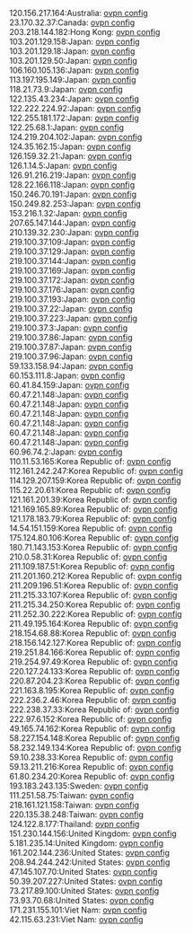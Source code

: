 120.156.217.164:Australia: [ovpn config](vpn/120_156_217_164.ovpn)  
23.170.32.37:Canada: [ovpn config](vpn/23_170_32_37.ovpn)  
203.218.144.182:Hong Kong: [ovpn config](vpn/203_218_144_182.ovpn)  
103.201.129.158:Japan: [ovpn config](vpn/103_201_129_158.ovpn)  
103.201.129.18:Japan: [ovpn config](vpn/103_201_129_18.ovpn)  
103.201.129.50:Japan: [ovpn config](vpn/103_201_129_50.ovpn)  
106.160.105.136:Japan: [ovpn config](vpn/106_160_105_136.ovpn)  
113.197.195.149:Japan: [ovpn config](vpn/113_197_195_149.ovpn)  
118.21.73.9:Japan: [ovpn config](vpn/118_21_73_9.ovpn)  
122.135.43.234:Japan: [ovpn config](vpn/122_135_43_234.ovpn)  
122.222.224.92:Japan: [ovpn config](vpn/122_222_224_92.ovpn)  
122.255.181.172:Japan: [ovpn config](vpn/122_255_181_172.ovpn)  
122.25.68.1:Japan: [ovpn config](vpn/122_25_68_1.ovpn)  
124.219.204.102:Japan: [ovpn config](vpn/124_219_204_102.ovpn)  
124.35.162.15:Japan: [ovpn config](vpn/124_35_162_15.ovpn)  
126.159.32.21:Japan: [ovpn config](vpn/126_159_32_21.ovpn)  
126.1.14.5:Japan: [ovpn config](vpn/126_1_14_5.ovpn)  
126.91.216.219:Japan: [ovpn config](vpn/126_91_216_219.ovpn)  
128.22.166.118:Japan: [ovpn config](vpn/128_22_166_118.ovpn)  
150.246.70.191:Japan: [ovpn config](vpn/150_246_70_191.ovpn)  
150.249.82.253:Japan: [ovpn config](vpn/150_249_82_253.ovpn)  
153.216.1.32:Japan: [ovpn config](vpn/153_216_1_32.ovpn)  
207.65.147.144:Japan: [ovpn config](vpn/207_65_147_144.ovpn)  
210.139.32.230:Japan: [ovpn config](vpn/210_139_32_230.ovpn)  
219.100.37.109:Japan: [ovpn config](vpn/219_100_37_109.ovpn)  
219.100.37.129:Japan: [ovpn config](vpn/219_100_37_129.ovpn)  
219.100.37.144:Japan: [ovpn config](vpn/219_100_37_144.ovpn)  
219.100.37.169:Japan: [ovpn config](vpn/219_100_37_169.ovpn)  
219.100.37.172:Japan: [ovpn config](vpn/219_100_37_172.ovpn)  
219.100.37.176:Japan: [ovpn config](vpn/219_100_37_176.ovpn)  
219.100.37.193:Japan: [ovpn config](vpn/219_100_37_193.ovpn)  
219.100.37.22:Japan: [ovpn config](vpn/219_100_37_22.ovpn)  
219.100.37.223:Japan: [ovpn config](vpn/219_100_37_223.ovpn)  
219.100.37.3:Japan: [ovpn config](vpn/219_100_37_3.ovpn)  
219.100.37.86:Japan: [ovpn config](vpn/219_100_37_86.ovpn)  
219.100.37.87:Japan: [ovpn config](vpn/219_100_37_87.ovpn)  
219.100.37.96:Japan: [ovpn config](vpn/219_100_37_96.ovpn)  
59.133.158.94:Japan: [ovpn config](vpn/59_133_158_94.ovpn)  
60.153.111.8:Japan: [ovpn config](vpn/60_153_111_8.ovpn)  
60.41.84.159:Japan: [ovpn config](vpn/60_41_84_159.ovpn)  
60.47.21.148:Japan: [ovpn config](vpn/60_47_21_148.ovpn)  
60.47.21.148:Japan: [ovpn config](vpn/60_47_21_148.ovpn)  
60.47.21.148:Japan: [ovpn config](vpn/60_47_21_148.ovpn)  
60.47.21.148:Japan: [ovpn config](vpn/60_47_21_148.ovpn)  
60.47.21.148:Japan: [ovpn config](vpn/60_47_21_148.ovpn)  
60.47.21.148:Japan: [ovpn config](vpn/60_47_21_148.ovpn)  
60.96.74.2:Japan: [ovpn config](vpn/60_96_74_2.ovpn)  
110.11.53.165:Korea Republic of: [ovpn config](vpn/110_11_53_165.ovpn)  
112.161.242.247:Korea Republic of: [ovpn config](vpn/112_161_242_247.ovpn)  
114.129.207.159:Korea Republic of: [ovpn config](vpn/114_129_207_159.ovpn)  
115.22.20.61:Korea Republic of: [ovpn config](vpn/115_22_20_61.ovpn)  
121.161.201.39:Korea Republic of: [ovpn config](vpn/121_161_201_39.ovpn)  
121.169.165.89:Korea Republic of: [ovpn config](vpn/121_169_165_89.ovpn)  
121.178.183.79:Korea Republic of: [ovpn config](vpn/121_178_183_79.ovpn)  
14.54.151.159:Korea Republic of: [ovpn config](vpn/14_54_151_159.ovpn)  
175.124.80.106:Korea Republic of: [ovpn config](vpn/175_124_80_106.ovpn)  
180.71.143.153:Korea Republic of: [ovpn config](vpn/180_71_143_153.ovpn)  
210.0.58.31:Korea Republic of: [ovpn config](vpn/210_0_58_31.ovpn)  
211.109.187.51:Korea Republic of: [ovpn config](vpn/211_109_187_51.ovpn)  
211.201.160.212:Korea Republic of: [ovpn config](vpn/211_201_160_212.ovpn)  
211.209.196.51:Korea Republic of: [ovpn config](vpn/211_209_196_51.ovpn)  
211.215.33.107:Korea Republic of: [ovpn config](vpn/211_215_33_107.ovpn)  
211.215.34.250:Korea Republic of: [ovpn config](vpn/211_215_34_250.ovpn)  
211.252.30.222:Korea Republic of: [ovpn config](vpn/211_252_30_222.ovpn)  
211.49.195.164:Korea Republic of: [ovpn config](vpn/211_49_195_164.ovpn)  
218.154.68.88:Korea Republic of: [ovpn config](vpn/218_154_68_88.ovpn)  
218.156.142.127:Korea Republic of: [ovpn config](vpn/218_156_142_127.ovpn)  
219.251.84.166:Korea Republic of: [ovpn config](vpn/219_251_84_166.ovpn)  
219.254.97.49:Korea Republic of: [ovpn config](vpn/219_254_97_49.ovpn)  
220.127.24.133:Korea Republic of: [ovpn config](vpn/220_127_24_133.ovpn)  
220.87.204.23:Korea Republic of: [ovpn config](vpn/220_87_204_23.ovpn)  
221.163.8.195:Korea Republic of: [ovpn config](vpn/221_163_8_195.ovpn)  
222.236.2.46:Korea Republic of: [ovpn config](vpn/222_236_2_46.ovpn)  
222.238.37.33:Korea Republic of: [ovpn config](vpn/222_238_37_33.ovpn)  
222.97.6.152:Korea Republic of: [ovpn config](vpn/222_97_6_152.ovpn)  
49.165.74.162:Korea Republic of: [ovpn config](vpn/49_165_74_162.ovpn)  
58.227.154.148:Korea Republic of: [ovpn config](vpn/58_227_154_148.ovpn)  
58.232.149.134:Korea Republic of: [ovpn config](vpn/58_232_149_134.ovpn)  
59.10.238.33:Korea Republic of: [ovpn config](vpn/59_10_238_33.ovpn)  
59.13.211.216:Korea Republic of: [ovpn config](vpn/59_13_211_216.ovpn)  
61.80.234.20:Korea Republic of: [ovpn config](vpn/61_80_234_20.ovpn)  
193.183.243.135:Sweden: [ovpn config](vpn/193_183_243_135.ovpn)  
111.251.58.75:Taiwan: [ovpn config](vpn/111_251_58_75.ovpn)  
218.161.121.158:Taiwan: [ovpn config](vpn/218_161_121_158.ovpn)  
220.135.38.248:Taiwan: [ovpn config](vpn/220_135_38_248.ovpn)  
124.122.8.177:Thailand: [ovpn config](vpn/124_122_8_177.ovpn)  
151.230.144.156:United Kingdom: [ovpn config](vpn/151_230_144_156.ovpn)  
5.181.235.14:United Kingdom: [ovpn config](vpn/5_181_235_14.ovpn)  
161.202.144.236:United States: [ovpn config](vpn/161_202_144_236.ovpn)  
208.94.244.242:United States: [ovpn config](vpn/208_94_244_242.ovpn)  
47.145.107.70:United States: [ovpn config](vpn/47_145_107_70.ovpn)  
50.39.207.227:United States: [ovpn config](vpn/50_39_207_227.ovpn)  
73.217.89.100:United States: [ovpn config](vpn/73_217_89_100.ovpn)  
73.93.70.68:United States: [ovpn config](vpn/73_93_70_68.ovpn)  
171.231.155.101:Viet Nam: [ovpn config](vpn/171_231_155_101.ovpn)  
42.115.63.231:Viet Nam: [ovpn config](vpn/42_115_63_231.ovpn)  
